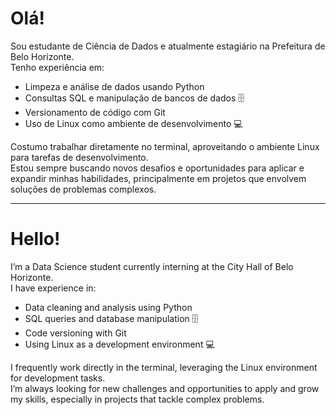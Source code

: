 # Olá!

Sou estudante de Ciência de Dados e atualmente estagiário na Prefeitura de Belo Horizonte.<br>
Tenho experiência em:

-   Limpeza e análise de dados usando Python
-   Consultas SQL e manipulação de bancos de dados 🗄️
-   Versionamento de código com Git
-   Uso de Linux como ambiente de desenvolvimento 💻

Costumo trabalhar diretamente no terminal, aproveitando o ambiente Linux para tarefas de desenvolvimento.<br>
Estou sempre buscando novos desafios e oportunidades para aplicar e expandir minhas habilidades, principalmente em projetos que envolvem soluções de problemas complexos.

----------

# Hello!

I’m a Data Science student currently interning at the City Hall of Belo Horizonte.<br>
I have experience in:

-   Data cleaning and analysis using Python
-   SQL queries and database manipulation 🗄️
-   Code versioning with Git
-   Using Linux as a development environment 💻

I frequently work directly in the terminal, leveraging the Linux environment for development tasks.<br>
I’m always looking for new challenges and opportunities to apply and grow my skills, especially in projects that tackle complex problems.

